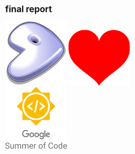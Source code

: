 # final report

<img src="./../assets/images/gentoo.svg" width="200"/> <img src="./../assets/images/love.svg" width="200"/> <img src="./../assets/images/gsoc.svg" width="200"/> 